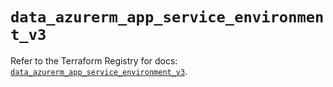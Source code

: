 # `data_azurerm_app_service_environment_v3`

Refer to the Terraform Registry for docs: [`data_azurerm_app_service_environment_v3`](https://registry.terraform.io/providers/hashicorp/azurerm/3.95.0/docs/data-sources/app_service_environment_v3).
